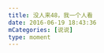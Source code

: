 ```yaml
---
title: 没人来48，我一个人看
date: 2016-06-19 18:43:36
mCategories: [说说]
type: moment
---
```


<div id="pics-20160619184336"></div>

<script>
var data = [
    {"link": "2016-06-19_000000.jpeg", "type": "shuoshuo"}
];
picsRender(data, "pics-20160619184336");
</script>
